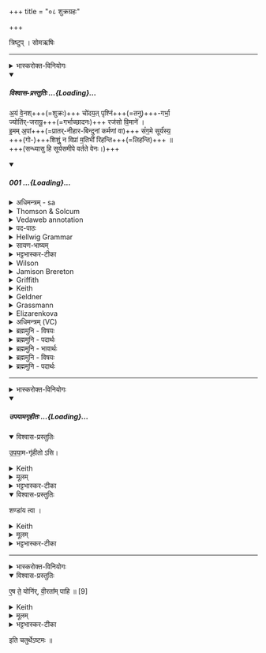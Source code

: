 +++
title = "०८ शुक्रग्रहः"

+++
<div class="js_include" url="/vedAH_yajuH/taittirIyam/saMhitA/sarva-prastutiH/1/4_somAbhiShavAdi/08_shukragrahaH"  newLevelForH1="1" includeTitle="true">

त्रिष्टुप् । सोमऋषिः


_______
<details><summary>भास्करोक्त-विनियोगः</summary>

1शुक्रं गृह्णाति - अयं वेन इति त्रिष्टुभा चतुष्पदया ॥ 
</details>
<div class="js_include" includetitle="plain" newlevelforh1="5" title="विश्वास-प्रस्तुतिः" unfilled url="/vedAH_Rk/shAkalam/saMhitA/vishvAsa-prastutiH/10/123/01_ayaM_venashchodayatpRshnigarbhA.md">
<details open><summary><h5>विश्वास-प्रस्तुतिः ...{Loading}...</h5></summary>


अ॒यं वे॒नश्+++(=शुक्रः)+++ चो॑दय॒त् पृश्नि॑+++(=तनु)+++-गर्भा॒  
ज्योति॑र्-जरायू॒+++(=गर्भाच्छादनः)+++ रज॑सो वि॒माने॑ ।  
इ॒मम् अ॒पां+++(=प्रातर्-नीहार-बिन्दुनां कर्मणां वा)+++ सं॑ग॒मे सूर्य॑स्य॒  
+++(गो-)+++शिशुं॒ न विप्रा॑ म॒तिभी॑ रिहन्ति+++(=लिहन्ति)+++ ॥  
+++(सन्ध्यासु हि सूर्यसमीपे वर्तते वेनः।)+++

</details>
</div>
<div class="js_include" includetitle="false" newlevelforh1="5" unfilled url="/vedAH_Rk/shAkalam/saMhitA/sarvASh_TIkAH/10/123/01_ayaM_venashchodayatpRshnigarbhA.md">
<details open><summary><h5>001 ...{Loading}...</h5></summary>
<details><summary>अधिमन्त्रम् - sa</summary>

- देवता - वेनः
- ऋषिः - वेनः
- छन्दः - त्रिष्टुप्
</details>
<details><summary>Thomson & Solcum</summary>

अयं꣡ वेन꣡श् चोदयत् पृ꣡श्निगर्भा  
ज्यो꣡तिर्जरायू र꣡जसो विमा꣡ने  
इम꣡म् अपां꣡ संगमे꣡ सू꣡रियस्य  
शि꣡शुं न꣡ वि꣡प्रा मति꣡भी रिहन्ति
</details>
<details><summary>Vedaweb annotation</summary>

###### Strata
Cretic

###### Pāda-label
genre M  
genre M  
genre M  
genre M
###### Morph
ayám ← ayám (pronoun)  
{case:NOM, gender:M, number:SG}

codayat ← √cud- (root)  
{number:SG, person:3, mood:INJ, tense:PRS, voice:ACT}

pŕ̥śnigarbhāḥ ← pŕ̥śnigarbha- (nominal stem)  
{case:ACC, gender:F, number:PL}

venáḥ ← vená- (nominal stem)  
{case:NOM, gender:M, number:SG}

jyótirjarāyuḥ ← jyótirjarāyu- (nominal stem)  
{case:NOM, gender:M, number:SG}

rájasaḥ ← rájas- (nominal stem)  
{case:GEN, gender:N, number:SG}

vimā́ne ← vimā́na- (nominal stem)  
{case:LOC, gender:N, number:SG}

apā́m ← áp- (nominal stem)  
{case:GEN, gender:F, number:PL}

imám ← ayám (pronoun)  
{case:ACC, gender:M, number:SG}

saṁgamé ← saṁgamá- (nominal stem)  
{case:LOC, gender:M, number:SG}

sū́ryasya ← sū́rya- (nominal stem)  
{case:GEN, gender:M, number:SG}

matíbhiḥ ← matí- (nominal stem)  
{case:INS, gender:F, number:PL}

ná ← ná (invariable)  
{}

rihanti ← √rih- (root)  
{number:PL, person:3, mood:IND, tense:PRS, voice:ACT}

śíśum ← śíśu- (nominal stem)  
{case:ACC, gender:M, number:SG}

víprāḥ ← vípra- (nominal stem)  
{case:NOM, gender:M, number:PL}

</details>
<details><summary>पद-पाठः</summary>

अ॒यम् । वे॒नः । चो॒द॒य॒त् । पृश्नि॑ऽगर्भाः । ज्योतिः॑ऽजरायुः । रज॑सः । वि॒ऽमाने॑ ।  
इ॒मम् । अ॒पाम् । स॒म्ऽग॒मे । सूर्य॑स्य । शिशु॑म् । न । विप्राः॑ । म॒तिऽभिः॑ । रि॒ह॒न्ति॒ ॥
</details>
<details><summary>Hellwig Grammar</summary>

-   *ayaṃ* ← *ayam* ← *idam*
- \[noun\], nominative, singular, masculine
- “this; he,she,it (pers. pron.); here.”
------------------------------------------------------------------------
- *venaś* ← *venaḥ* ← *vena*
- \[noun\], nominative, singular, masculine
- “Vena.”
------------------------------------------------------------------------
- *codayat* ← *coday* ← *√cud*
- \[verb\], singular, Present injunctive
- “impel; drive; incite; command; drive; arouse; propel.”
------------------------------------------------------------------------
- *pṛśnigarbhā* ← *pṛśni*
- \[noun\], feminine
- “Pṛśni; beam.”
------------------------------------------------------------------------
- *pṛśnigarbhā* ← *garbhāḥ* ← *garbha*
- \[noun\], accusative, plural, feminine
- “fetus; garbha; inside; cavity; embryo; uterus; child; pit;
    garbhadruti; filling; pregnancy; room; abdomen; fertilization;
    inside; hole; baby; calyx; midst.”
------------------------------------------------------------------------
- *jyotirjarāyū* ← *jyotiḥ* ← *jyotis*
- \[noun\], neuter
- “light; star; luminosity; fire; jyotis \[word\]; digestion; planet;
    light; sunlight.”
------------------------------------------------------------------------
- *jyotirjarāyū* ← *jarāyū* ← *jarāyu*
- \[noun\], accusative, plural, feminine
- “afterbirth; chorion; placenta.”
------------------------------------------------------------------------
- *rajaso* ← *rajasaḥ* ← *rajas*
- \[noun\], genitive, singular, neuter
- “powder; menorrhea; dust; Rajas; atmosphere; rajas; pollen; passion;
    rajas \[word\]; sindūra; rust; tin; impurity; dark; sky.”
------------------------------------------------------------------------
- *vimāne* ← *vimāna*
- \[noun\], locative, singular, neuter
------------------------------------------------------------------------
- *imam* ← *idam*
- \[noun\], accusative, singular, masculine
- “this; he,she,it (pers. pron.); here.”
------------------------------------------------------------------------
- *apāṃ* ← *apām* ← *ap*
- \[noun\], genitive, plural, neuter
- “water; body of water; water; ap \[word\]; juice; jala.”
------------------------------------------------------------------------
- *saṃgame* ← *saṃgama*
- \[noun\], locative, singular, masculine
- “confluence; sexual intercourse; contact; meeting; association;
    battle; harmony; rendezvous; coupling; sexual activity.”
------------------------------------------------------------------------
- *sūryasya* ← *sūrya*
- \[noun\], genitive, singular, masculine
- “sun; Surya; sūrya \[word\]; right nostril; twelve; Calotropis
    gigantea Beng.; sūryakānta; sunlight; best.”
------------------------------------------------------------------------
- *śiśuṃ* ← *śiśum* ← *śiśu*
- \[noun\], accusative, singular, masculine
- “child; young; baby; śiśu \[word\]; Śiśu; male child; fetus.”
------------------------------------------------------------------------
- *na*
- \[adverb\]
- “not; like; no; na \[word\].”
------------------------------------------------------------------------
- *viprā* ← *viprāḥ* ← *vipra*
- \[noun\], nominative, plural, masculine
- “Brahmin; poet; singer; priest; guru; Vipra.”
------------------------------------------------------------------------
- *matibhī* ← *matibhiḥ* ← *mati*
- \[noun\], instrumental, plural, feminine
- “intelligence; decision; mind; hymn; purpose; idea; opinion; belief;
    desire; wish; conviction; plan; devotion.”
------------------------------------------------------------------------
- *rihanti* ← *rih*
- \[verb\], plural, Present indikative
- “lick.”
------------------------------------------------------------------------
</details>
<details><summary>सायण-भाष्यम्</summary>

**वेनः** कान्त एतत्संज्ञो मध्यस्थानो देवः **ज्योतिर्जरायुः** । ज्योतिर्द्योतमानो मेघो जरायुः । उदरे गर्भो येन वेष्टितोऽवतिष्ठते तज्जरायु । तदिव वेष्टको यस्य स तथोक्तः । मेघमध्ये गर्भवदवस्थित इत्यर्थः । **विमाने** । विमीयन्ते निर्मीयन्ते अस्मिन्नाप इति विमानमन्तरिक्षम् । **रजसः** उदकस्य निर्मातर्यन्तरिक्षे स्थितः सन् **अयं** वेनः **पृश्निगर्भाः** । पृश्निरादित्यः। तस्य गर्भभूताः । यद्वा । पृश्नयः सप्तोज्ज्वलवर्णाः सूर्यरश्मयः तेषां गर्भभूता अन्तरिक्षस्था अपः **चोदयत्** । पृथिवीं प्रति प्रेरयति । **अपाम्** उदकानामान्तरिक्ष्याणां **सूर्यस्य** च **संगमे** संगमनेऽन्तरिक्षे स्थितम् **इमं** वेनं **विप्राः** मेधाविनः स्तोतारः **मतिभिः** स्तुतिभिः **रिहन्ति** । रिहतिरर्चतिकर्मा । अर्चन्ति। पूजयन्ति। स्तुवन्तीत्यर्थः। **शिशुं** **न** । यथा बालं पुत्रं मातापित्राद्या बान्धवाः स्तुतिपदैरुपलालयन्ति तद्वत् ॥
</details>
<details><summary>भट्टभास्कर-टीका</summary>

वेनतेः कान्तिकर्मणो **वेनः** कान्तः वर्षाद्यभीष्टप्रद उच्यते । **ज्योतिर्-जरायुः** ज्योतिर्जरायुस्थनीयम् आच्छादितं, यस्य जरायुणा गर्भ इव तजसा वेष्टितस्तेजोराशिरित्यथरः । इर्दृशोयं वेनशब्दवाच्य इन्द्रः, **पृश्निर्** आदित्यः तस्मिन्गर्भाः पृश्निगर्भाः गर्भ्यमाणाः । पचाद्यच् । गर्भवद् वर्धमाना **आपः**, भूमिगतान्हि रसान्सूर्यरश्मयो वायुना सह सूर्यमण्डले स्थापयन्ति, ते च तस्मिन्वर्धन्ते, आगामिसंवत्सरवृष्ट्यर्थम् । यथोक्तं - 'समानमेतदुदकम्' इत्यादि । सप्तमीपूर्वपदप्रकृतिस्वरत्वम् । ताश्च स्वकाले सूर्येण समर्पितश्चोदयत् चोदयति । लेट् । भुवं प्रतिप्रेरयत्ययमादित्यो वेनः । तथा चोक्तम् - 'यदा खलु वा असावादित्यो न्यङ्रश्मिभिः' इत्यादि ।

कुत्र स्थितोयमेवं करोतीत्यत आह - रजस उदकस्य विमाने निर्माणस्थाने ऽन्तरिक्षे । कृदुत्तरपदप्रकृतिस्वरत्वम् । य एवं प्रजानाम् उपकरोतीमं वेनं खलु **विप्रा** मेधाविनो मतिभिर्बुद्धिभिः **रिहन्ति** लिहन्ति । रलयोरेकत्वं स्मरन्ति । स्तुवन्ति पूजयन्ति बुद्धिपूर्वकमेव ते स्तवादि कुर्वन्तीति भावः । हविःप्रदानादिना संवर्धयन्तो न त्यजन्तीत्यर्थः । 'मन्त्रे वृष' इति क्तिन उदात्तत्वम् ।

शिशुं न शिशुमिव यथा शिशुं क्षीरादिदानेन संवर्धयन्ति । किमर्थं ? सूर्यस्यापां च सङ्गमे सङ्गमनाय सूर्यस्याद्भिस्सङ्गमो यथा स्यात् वृद्ध्यर्थं तदर्थमित्यर्थः । 'ग्रहवृदृनिश्चिगमश्च' इत्यप्, थाथास्वरेणोत्तरपदान्तोदात्तत्वम् ।

यद्वा - अयं वेनः कमनीयरूपः, ज्योतिर्जरायुः ज्योतिषा जरायुस्थनीयेन वेष्टितः रजसो विमाने स्थितः । रजोनाम गर्भधारणहेतुर्योनिस्थ उदकविशेषः ; तन्निर्माणस्थाने प्रजननस्थानीये स्थितः । पृश्निगर्भाः प्रेरयति काले प्रसूत्यर्थं मातर मिव त्वरयति । गर्भं करोतीति गर्भयिता गर्भः । पचाद्यच् । पृश्निर्गर्भो यासां ताः अपः प्रेरयति काले वृष्ट्यर्थम् । बहुव्रीहौ पूर्वपदप्रकृतिस्वरत्वम् । ततस्स पुत्रस्थानीयः प्रसूतः पर्जन्यात्मा वर्षति । एनमिमं वेनाख्यं सूर्यस्यापां सङ्गमे संयोगे प्रसूतं शिशुमिव विप्रा मतिभिः पूजयन्तीति । सूर्यो हि भार्यास्थानीया अपस्सङ्गच्छति , वत्सरान्ते चायं जायते, जातश्च वर्षति । वृष्टं चोदकं रश्मय आदाय सूर्याय समर्पयन्ति । स च ता अंपस्सङ्गच्छतीति । यत एवं तस्मादहमपि तत्पूजार्थं शुक्रं गृह्णामीति शेषः ।   
ननु शण्डाय गृह्यते ? सत्यं इन्द्रायैव तु हूयते, 'इन्द्राय सुतमा जुहोमि' इति होममन्त्रलिङ्गात् । 'तौ देवा अपनुद्यात्मन इन्द्रायाजुहवुः'  इति च ब्राह्मणम् ॥
</details>
<details><summary>Wilson</summary>

###### English translation:

“This **Vena**, enfolded in the membrane of light, urges on (the waters) the germs of the Sun in the firmament of the water; the sages cherish him at the confluence of the waters, and the sun with endearments likea child.”

###### Commentary by Sāyaṇa: Ṛgveda-bhāṣya

Deity Vena: Vena is the Sun (RV 1.83.5), **kānta**, the beloved; madhyasthānadevatā, the divinity ofthe middle region, **Indra** or **Parjanya**; **candra**, the moon (**Yajus**. 7.16); or, the thunder-cloud; in the firmament ofthe water: at the coming of the rain, at the end of the hot weather; the sages cherish him: the sages cherishSoma
</details>
<details><summary>Jamison Brereton</summary>

This Seeker here spurs on those females whose embryo is the dappled  one—he whose afterbirth is light—in the measuring out of the airy realm.  

At the union of the waters and the sun, the inspired poets lick him with  their thoughts like an infant (calf).
</details>
<details><summary>Griffith</summary>

SEE, Vena, born in light, hath driven hither, on chariot of the air, the Calves of Prsni.  
     Singers with hymns caress him as an infant there where the waters and the sunlight mingle.
</details>
<details><summary>Keith</summary>

Vena hath stirred those born of Prśni,  
He enveloped in light, in the expanse of the welkin+++(=sky)+++;  
Him in the meeting-place of the waters, of the sun,  
Like a child, the priests tend with their songs.
</details>
<details><summary>Geldner</summary>

Dieser Seher treibt die mit dem bunten Stiere Schwangeren an, in Licht gehüllt bei dem Durchmessen des Raumes. Bei der Vereinigung der Gewässer und der Sonne lecken die Redekundigen diesen mit Gebeten wie die Kühe ihr Junges.
</details>
<details><summary>Grassmann</summary>

Der lichtumhüllte, holde trieb die Töchter der bunten Wolke an, die Luft durchmessend;  Ihn küssen wie ein Kind mit Lied die Sänger, wenn Sonnenglanz sich einigt mit den Wassern.
</details>
<details><summary>Elizarenkova</summary>

Этот Вена подгоняет тех, что беременны пестрым,  
(Скрытый) оболочкой из света, когда он меряет пространство.  
При соединении вод и солнца его  
Лижут молитвами вдохновенные, как (коровы) – теленка.
</details>
<details><summary>अधिमन्त्रम् (VC)</summary>

- वेनः
- वेनः
- निचृत्त्रिष्टुप्
- धैवतः
</details>
<details><summary>ब्रह्ममुनि - विषयः</summary>

इस सूक्त में परमात्मा ब्रह्माण्ड का रक्षक, लोगों का चालक, वेद का रचयिता, वेद शाश्वत है, परमात्मा जीवात्मा के हृदयघर में मित्र की भाँति प्रवेश करता है इत्यादि विषय हैं।
</details>
<details><summary>ब्रह्ममुनि - पदार्थः</summary>

पदार्थान्वयभाषाः -  (अयं वेनः) यह कमनीय परमात्मा या विद्युत् देव (ज्योतिर्जरायुः)ज्योति इसकी जरायु है, ऐसे गर्भरूप सब जगत् को रखता है परमात्मा या मेघ को रखता है, विद्युद्देव (रजसः-विमाने) लोकसमूह ब्रह्माण्ड के निर्माणस्थान महाकाश में उदक-जल के निर्माणस्थान अन्तरिक्ष में (पृश्निगर्भाः) उज्ज्वल वर्णवाली रश्मियाँ गर्भ जिनकी हैं, ऐसे ‘आपः’ अप्तत्त्व प्रारम्भिक सूक्ष्म परमाणु-प्रवाहों को (चोदयत्) प्रेरित करता है (अपां सूर्यस्यसङ्गमे)उन सूक्ष्म अपों को सूर्य केसङ्गमन-वर्षाकाल होने पर (विप्राः) विद्वान् जन (मतिभिः) वाणियों द्वारा (इमम्) इस परमात्मा को (शिशुं न) कुमार जैसे को (रिहन्ति) स्तुत करते हैं या प्रशंसित करते हैं ॥१॥
</details>
<details><summary>ब्रह्ममुनि - भावार्थः</summary>

भावार्थभाषाः -  परमात्मा ब्रह्माण्ड का रक्षक है, लोकनिर्माणस्थान महाकाश में परमाणुओं को प्रेरित करता है, सूक्ष्म केसङ्गमन-समागम समय-प्रातरेव विद्वान् स्तुति करते हैं एवं विद्युद्देव मेघ का रक्षक है, वर्षा समय उसकी प्रशंसा करते हैं ॥१॥
</details>
<details><summary>ब्रह्ममुनि - विषयः</summary>

अस्मिन् सूक्ते परमात्मा ब्रह्माण्डस्य रक्षको लोकानां चालकः वेदज्ञानस्य दाता यश्च वेदः शाश्वतिकः, परमेश्वरो जीवात्मनो हृदयगृहे मित्रवत् प्रवेशं करोतीत्येवमादयो विषयाः सन्ति।
</details>
<details><summary>ब्रह्ममुनि - पदार्थः</summary>

पदार्थान्वयभाषाः -  (अयं वेनः) एष कमनीयः परमात्मा “वेनो वेनतेः कान्तिकर्मणः” [निरु० १०।३९] “वेनात् कमनीयात् परमात्मनः” [ऋ० ४।५८।४ दयानन्दः] यद्वा इन्द्रो विद्युद्देवः “इन्द्रो वै वेनः” [कौ० ८।४] “यदशनिरिन्द्रः” [कौ० ६।९] (ज्योतिर्जरायुः) ज्योतिरस्य जरायुस्थानीयं यस्मिन् सर्वं जगद् गर्भरूपं रक्षति, मेघं रक्षति वा (रजसः-विमाने) रञ्जनात्मकस्य लोकसमूहस्य ब्रह्माण्डस्य निर्माणस्थाने महाकाशे उदकस्य निर्माणस्थानेऽन्तरिक्षे वा (पृश्निगर्भाः-चोदयत्) पृश्निः उज्ज्वलः शुभ्रो वर्णो येषां ते रश्मयो गर्भो गर्भभूता यासां ताः पृश्निगर्भाः-आपः प्रारम्भिक्यः सूक्ष्मास्ताः प्रेरयति (अपां सूर्यस्य सङ्गमे) तासां सूक्ष्माणां सूर्यस्य सङ्गमने वर्षणकाले सति (विप्राः) विद्वांसः (मतिभिः) वाग्भिः “वाग् वै मतिः” “वाचा हीदं सर्वं मनुते” [श० ८।१।२।७] (इमं शिशुं न रिहन्ति) इमं परमात्मानं विद्युद्देवं वा शंसनीयं कुमारमिव स्तुवन्ति प्रशंसन्ति वा “रिहन्ति अर्चतिकर्मा” [निघं० ३।१४] ॥१॥
</details>
</details>
</div>  

_______
<details><summary>भास्करोक्त-विनियोगः</summary>

इमामनुद्रुत्योपयामगृहीतोसि शण्डाय त्वेति गृह्णाति ॥
</details>
<div class="js_include" includetitle="false" newlevelforh1="5" unfilled url="/vedAH_yajuH/taittirIyam/saMhitA/yajuH/sarva-prastutiH/1/4_somAbhiShavAdi/03_antaryAmagrahaH/upayAmagRhItaH.md">
<details open><summary><h5>उपयामगृहीतः ...{Loading}...</h5></summary>
<details open><summary>विश्वास-प्रस्तुतिः</summary>

उ॒प॒या॒म-गृ॑हीतो ऽसि।
</details>
<details><summary>Keith</summary>

Thou art taken with a support/ foundation.
</details>
<details><summary>मूलम्</summary>

उ॒प॒या॒मगृ॑हीतोऽसि।
</details>
<details><summary>भट्टभास्कर-टीका</summary>

उपयम्यन्ते स्वात्मन्येव नियम्यन्ते भूतजातान्यस्मिन् अभिन्नेधिकरणे इत्युपयामः पृथ्वी । 'इयं वा उपयामः' इति ब्राह्मणम् । 'हलश्च' इति घञ्, थाथादिस्वरेणान्तोदात्तत्वम् । तेन गृहीतस्त्वमसि ; कोन्यस्त्वां गृहीतुं क्षम इति भावः ; पृथिव्यापो गृहीष्यामीतिवत् । 'तृतीया कर्मणि' इति पूर्वपदप्रकृतिस्वरत्वम् । यद्वा - उपयामार्थं पृथिव्यर्थं गृहीतोसीति ; हे सोम ।   

ननु 'स्वाहा त्वा सुभवस्सूर्याय' इति मन्त्रवर्णनात् सूर्यदेवत्यः कथं पृथिवीदेवत्यः स्यात् ? नैतद्देवताभिधानं ; पृथिवीवासिनां प्रजानां यागद्वारेण स्थित्यर्थं गृहीतोसीति स्तूयते । यद्वा - पृथिव्यपि देवतैवास्य 'उपयामगृहीतोसीत्याहादितिदेवत्यास्तेन' इति, अदितिः पृथ्वी । 'चतुर्थी' इति योगविभागात्समासः । 'क्ते च' इति पूर्वपदप्रकृतिस्वरत्वम् । 'इयं वा उपयामस्तस्मादिमां प्रजा अनु प्रजायन्ते' इति ब्राह्मणम् ॥

________________

उपयामगृहीतोसीति व्याख्यातम् । 'इयं वा उपयामः' तयैव गृहीतोसीति ।
</details>
</details>
</div>
<details open><summary>विश्वास-प्रस्तुतिः</summary>

शण्डा॑य त्वा ।
</details>
<details><summary>Keith</summary>

to Çanda thee! 
</details>
<details><summary>मूलम्</summary>

शण्डा॑य त्वा ।
</details>
<details><summary>भट्टभास्कर-टीका</summary>

शण्डो नामासुरपुरोहितः ॥
</details>

_______
<details><summary>भास्करोक्त-विनियोगः</summary>

2एष ते योनिर्वीरतां पाहीति सादयति ॥
</details>
<details open><summary>विश्वास-प्रस्तुतिः</summary>

ए॒ष ते॒ योनि॑र्, वी॒रता᳚म् पाहि ॥ [9]  
</details>
<details><summary>Keith</summary>

This is thy birthplace; guard the folk.
</details>
<details><summary>मूलम्</summary>

ए॒ष ते॒ योनि॑र्वी॒रता᳚म्पाहि ॥ [9]  
</details>
<details><summary>भट्टभास्कर-टीका</summary>

वीरता शूरता याग-लक्षण-त्यागं प्रति । 'बृहस्पतिर्देवानां पुरोहित आसीत्' इत्यादि ब्राह्मणम्  । 'असौ वा आदित्यश्शुक्रश्चन्द्रमा मन्थी' इत्यादि, 'चक्षुषी वा एते यज्ञस्य यच्छुक्रामन्थिनौ' इत्यादि च ॥

</details>

इति चतुर्थेऽष्टमः ॥  

</div>